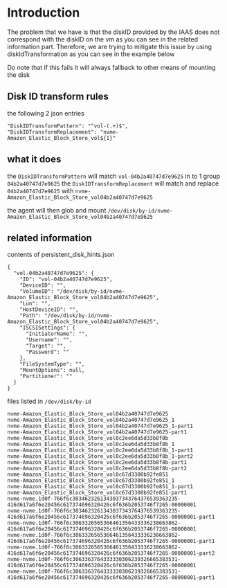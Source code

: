 # Introduction
The problem that we have is that the diskID provided by the IAAS does not correspond with the diskID on the vm as you can see in the related information part.
Therefore, we are trying to mitigate this issue by using diskIdTransformation as you can see in the example below

Do note that if this fails it will always fallback to other means of mounting the disk

## Disk ID transform rules
the following 2 json entries
```
"DiskIDTransformPattern": "^vol-(.+)$",
"DiskIDTransformReplacement": "nvme-Amazon_Elastic_Block_Store_vol${1}"
```

## what it does
the `DiskIDTransformPattern` will match `vol-04b2a40747d7e9625` in to 1 group `04b2a40747d7e9625`
the `DiskIDTransformReplacement` will match and replace `04b2a40747d7e9625` with `nvme-Amazon_Elastic_Block_Store_vol04b2a40747d7e9625`

the agent will then glob and mount `/dev/disk/by-id/nvme-Amazon_Elastic_Block_Store_vol04b2a40747d7e9625`

## related information
contents of persistent_disk_hints.json
```
{
  "vol-04b2a40747d7e9625": {
    "ID": "vol-04b2a40747d7e9625",
    "DeviceID": "",
    "VolumeID": "/dev/disk/by-id/nvme-Amazon_Elastic_Block_Store_vol04b2a40747d7e9625",
    "Lun": "",
    "HostDeviceID": "",
    "Path": "/dev/disk/by-id/nvme-Amazon_Elastic_Block_Store_vol04b2a40747d7e9625",
    "ISCSISettings": {
      "InitiatorName": "",
      "Username": "",
      "Target": "",
      "Password": ""
    },
    "FileSystemType": "",
    "MountOptions": null,
    "Partitioner": ""
  }
}
```

files listed in `/dev/disk/by-id`
```
nvme-Amazon_Elastic_Block_Store_vol04b2a40747d7e9625
nvme-Amazon_Elastic_Block_Store_vol04b2a40747d7e9625_1
nvme-Amazon_Elastic_Block_Store_vol04b2a40747d7e9625_1-part1
nvme-Amazon_Elastic_Block_Store_vol04b2a40747d7e9625-part1
nvme-Amazon_Elastic_Block_Store_vol0c2ee6da5d33b8f8b
nvme-Amazon_Elastic_Block_Store_vol0c2ee6da5d33b8f8b_1
nvme-Amazon_Elastic_Block_Store_vol0c2ee6da5d33b8f8b_1-part1
nvme-Amazon_Elastic_Block_Store_vol0c2ee6da5d33b8f8b_1-part2
nvme-Amazon_Elastic_Block_Store_vol0c2ee6da5d33b8f8b-part1
nvme-Amazon_Elastic_Block_Store_vol0c2ee6da5d33b8f8b-part2
nvme-Amazon_Elastic_Block_Store_vol0c67d3300b92fe851
nvme-Amazon_Elastic_Block_Store_vol0c67d3300b92fe851_1
nvme-Amazon_Elastic_Block_Store_vol0c67d3300b92fe851_1-part1
nvme-Amazon_Elastic_Block_Store_vol0c67d3300b92fe851-part1
nvme-nvme.1d0f-766f6c3034623261343037343764376539363235-416d617a6f6e20456c617374696320426c6f636b2053746f7265-00000001
nvme-nvme.1d0f-766f6c3034623261343037343764376539363235-416d617a6f6e20456c617374696320426c6f636b2053746f7265-00000001-part1
nvme-nvme.1d0f-766f6c3063326565366461356433336238663862-416d617a6f6e20456c617374696320426c6f636b2053746f7265-00000001
nvme-nvme.1d0f-766f6c3063326565366461356433336238663862-416d617a6f6e20456c617374696320426c6f636b2053746f7265-00000001-part1
nvme-nvme.1d0f-766f6c3063326565366461356433336238663862-416d617a6f6e20456c617374696320426c6f636b2053746f7265-00000001-part2
nvme-nvme.1d0f-766f6c3063363764333330306239326665383531-416d617a6f6e20456c617374696320426c6f636b2053746f7265-00000001
nvme-nvme.1d0f-766f6c3063363764333330306239326665383531-416d617a6f6e20456c617374696320426c6f636b2053746f7265-00000001-part1
```